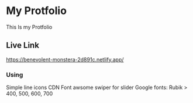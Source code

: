# My Protfolio

This Is my Protfolio

## Live Link

https://benevolent-monstera-2d891c.netlify.app/

### Using

Simple line icons CDN
Font awsome
swiper for slider
Google fonts: Rubik > 400, 500, 600, 700

####
